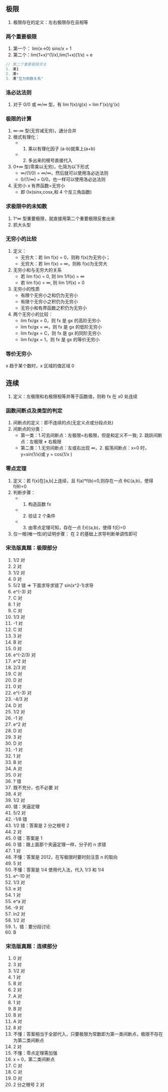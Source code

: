 ## 极限

1. 极限存在的定义：左右极限存在且相等

### 两个重要极限

1. 第一个： lim(x->0) sinx/x = 1
2. 第二个：lim(1+x)^(1/x),lim(1+x)(1/x) = e

```js
// 第二个重要极限求法
1. 凑1
2. 凑+
3. 凑"互为倒数关系"
```

### 洛必达法则

1. 对于 0/0 或 ∞/∞ 型，有 lim f(x)/g(x) = lim f'(x)/g'(x)

### 极限的计算

1. ∞-∞ 型(无穷减无穷)，通分合并
2. 根式有理化：
   - 1. 乘以有理化因子 (a-b)就乘上(a+b)
   - 2. 多出来的根号直接代入
3. 0\*∞ 型(零乘以无穷)，化简为以下形式
   - ∞/(1/0) = ∞/∞，然后就可以使用洛必达法则
   - 0/(1/∞) = 0/0，也一样可以使用洛必达法则
4. 无穷小 x 有界函数=无穷小
   - 即 0x(sinx,cosx,和 4 个反三角函数)

### 求极限中的未知数

1. 1^∞ 型重要极限，就直接用第二个重要极限反套出来
2. 抓大头型

### 无穷小的比较

1. 定义：
   - 无穷大：若 lim f(x) = 0，则称 f(x)为无穷小；
   - 无穷大：若 lim f(x) = ∞，则称 f(x)为无穷大
2. 无穷小和与无穷大的关系
   - 若 lim f(x) = 0, 则 lim 1/f(x) = ∞
   - 若 lim f(x) = ∞, 则 lim 1/f(x) = 0
3. 无穷小的性质
   - 有限个无穷小之和仍为无穷小
   - 有限个无穷小之积仍为无穷小
   - 无穷小和有界函数之积仍为无穷小
4. 两个无穷小的比较：
   - lim fx/gx = 0，则 fx 是 gx 的高阶无穷小
   - lim fx/gx = ∞，则 fx 是 gx 的低阶无穷小
   - lim fx/gx = C，则 fx 是 gx 的同阶无穷小
   - lim fx/gx = 1，则 fx 是 gx 的等价无穷小

### 等价无穷小

x 趋于某个数时，x 区域的值区域 0

## 连续

1. 定义：左极限和右极限相等并等于函数值，则称 fx 在 x0 处连续

### 函数间断点及类型的判定

1. 间断点的定义：即不连续的点(无定义点或分段点处)
2. 间断点的分类：
   - 第一类：1.可去间断点：左极限=右极限，但是和定义不一致; 2. 跳跃间断点：左极限 ≠ 右极限
   - 第二类：1.无穷间断点：左或右出现 ∞，2. 振荡间断点：x=0 时，y=sin(1/x)或 y = cos(1/x )

### 零点定理

1. 定义：若 f(x)在[a,b]上连续，且 f(a)\*f(b)<0,则存在一点 θ∈(a,b)，使得 f(θ)=0
2. 判断步骤：
   - 1. 构造函数 fx
   - 2. 验证 2 个条件
   - 3. 由零点定理可知，存在一点 ξ∈(a,b)，使得 f(ξ)=0
3. 仅一根(唯一性)的证明步骤：
   在 2 的基础上求导判断单调性即可

### 宋浩版真题：极限部分

1. 1/2 对
2. 2 对
3. 1/2 对
4. 0 对
5. 5/2 错 => 下面求导求错了 sin(x^2-1)求导
6. e^(-3) 对
7. C 对
8. 1 对
9. C 对
10. 1/3 对
11. -1 对
12. C 对
13. 3 对
14. B 对
15. 0 对
16. e^(-2/3) 对
17. e^2 对
18. 2/3 对
19. C 对
20. D 对
21. 0 对
22. e^(-3) 对
23. -4/3 对
24. D 对
25. 1/2 对
26. -1 对
27. e^2 对
28. D 对
29. 3 对
30. D 对
31. -1 对
32. 1 对
33. B 对
34. A 对
35. 0 对
36. ? 错
37. 既不充分，也不必要 对
38. 4 对
39. 1/2 对
40. 错：夹逼定理
41. 5/2 对
42. -1/8 错
43. 1/2 错：答案是 2 分之根号 2
44. 2 对
45. 0 错：答案是 1
46. 0 错：跟上面那个夹逼定理一样，分子的 n 求错
47. 1 对
48. 不懂：答案是 2012，在写极限时要时刻注意 n 的取向
49. 5 对
50. 不懂：答案是 1/4 使用代入法，代入 1/3 和 1/4
51. e^-10 对
52. 1/3 对
53. e 对
54. 1 对
55. e^a 对
56. -9 对
57. ln2 对
58. 1/2 对
59. 1，错：要分段讨论
60. B

### 宋浩版真题：连续部分

1. 0 对
2. 3 对
3. 1/2 对
4. 1 对
5. B 对
6. 2 对
7. A 对
8. 1 对
9. B 对
10. B 对
11. A 对
12. 8 对
13. 不懂：答案相当于全部代入，只要极限为常数即为第一类间断点，极限不存在为第二类间断点
14. 2 对
15. 不懂：零点定理需加强
16. x = 0，第二类间断点
17. C 对
18. C 对
19. D 对
20. 2 分之根号 2 对
